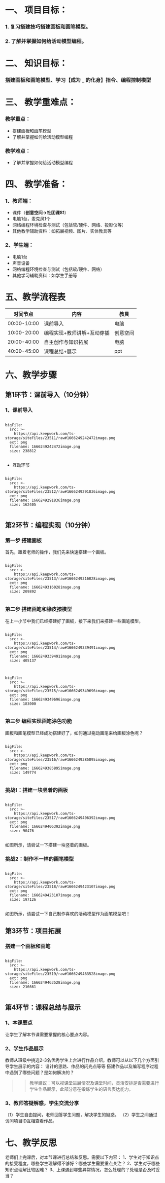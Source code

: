 


# 一、	项目目标：
### 1. 复习搭建技巧搭建画板和画笔模型。
### 2. 了解并掌握如何给活动模型编程。


# 二、	知识目标：

### 搭建画板和画笔模型、学习【成为 _ 的化身】指令、编程控制模型



# 三、	教学重难点：

### 教学重点：
* 搭建画板和画笔模型
* 了解并掌握如何给活动模型编程
### 教学难点：

* 了解并掌握如何给活动模型编程

# 四、	教学准备：
### 1、教师端：
* 课件（**创意空间→社团课S1**）
* 电脑1台，麦克风1个
* 网络编程环境检查与测试（包括软/硬件、网络、投影仪等）
* 其他教学辅助资料：如拓展视频、图片、实体教具等

### 2、学生端：
* 电脑1台	
* 声音设备
* 网络编程环境检查与测试（包括软/硬件、网络）
* 其他学习辅助资料：如学生手册等



# 五、教学流程表

|  时间节点   | 内容  | 教具  |
|  --------  | --------  | --------  |
| 00:00-10:00  | 课前导入 | 电脑 |
| 10:00-20:00  | 编程实现+教师讲解+互动穿插 | 创意空间 |
| 20:00-40:00  | 自主创作与知识拓展 | 电脑 |
| 40:00-45:00  | 课程总结+展示 | ppt |



# 六、教学步骤

## 第1环节：课前导入（10分钟）

### 1、课前导入
 
 
```@BigFile

bigFile:
  src: >-
    https://api.keepwork.com/ts-storage/siteFiles/23511/raw#1666249242472image.png
  ext: png
  filename: 1666249242472image.png
  size: 238812
          
```


  
 * 互动环节
 
 
```@BigFile

bigFile:
  src: >-
    https://api.keepwork.com/ts-storage/siteFiles/23512/raw#1666249291836image.png
  ext: png
  filename: 1666249291836image.png
  size: 162405
          
```


## 第2环节：编程实现（10分钟）

### 第一步  搭建画板

首先，跟着老师的操作，我们先来快速搭建一个画板。
 
 
```@BigFile

bigFile:
  src: >-
    https://api.keepwork.com/ts-storage/siteFiles/23513/raw#1666249316028image.png
  ext: png
  filename: 1666249316028image.png
  size: 209892
          
```


### 第二步 搭建画笔和橡皮擦模型
  
在上一小节中我们已经搭建好了画板，接下来我们来搭建一些画笔模型。 
 
 
```@BigFile

bigFile:
  src: >-
    https://api.keepwork.com/ts-storage/siteFiles/23514/raw#1666249339491image.png
  ext: png
  filename: 1666249339491image.png
  size: 405137
          
```


```@BigFile

bigFile:
  src: >-
    https://api.keepwork.com/ts-storage/siteFiles/23515/raw#1666249349696image.png
  ext: png
  filename: 1666249349696image.png
  size: 183000
          
```

### 第三步 编程实现画笔涂色功能
  
画板和画笔模型已经成功搭建好了，如何通过拖动画笔来给画板涂色呢？

 
```@BigFile

bigFile:
  src: >-
    https://api.keepwork.com/ts-storage/siteFiles/23516/raw#1666249385895image.png
  ext: png
  filename: 1666249385895image.png
  size: 149774
          
```



### 挑战1：搭建一块竖着的画板
 
 
```@BigFile

bigFile:
  src: >-
    https://api.keepwork.com/ts-storage/siteFiles/23517/raw#1666249406392image.png
  ext: png
  filename: 1666249406392image.png
  size: 90476
          
```


 
如图所示，请尝试一下搭建一块竖着的画板。




### 挑战2：制作不一样的画笔模型
 
 
 
```@BigFile

bigFile:
  src: >-
    https://api.keepwork.com/ts-storage/siteFiles/23518/raw#1666249423107image.png
  ext: png
  filename: 1666249423107image.png
  size: 197126
          
```



如图所示，请尝试一下自己制作喜欢的活动模型作为画笔模型吧！



## 第3环节：项目拓展

### 搭建一个画板和画笔

 
```@BigFile

bigFile:
  src: >-
    https://api.keepwork.com/ts-storage/siteFiles/23519/raw#1666249463528image.png
  ext: png
  filename: 1666249463528image.png
  size: 216661
          
```


## 第4环节：课程总结与展示

### 1、本课要点
   让学生了解本节课需要掌握的核心要点内容。

 

### 2、学生作品展示
教师从班级中挑选2-3名优秀学生上台进行作品介绍。教师可以从以下几个方面引导学生展示的内容：
设计的思路、作品的闪光点等等
搭建作品以及编写程序过程中遇到了哪些问题？是如何解决的？

>> 教学建议：可以视课堂进展情况及课堂时间，灵活安排是否需要进行学生作品展示，此部分意在锻炼学生的语言表达能力。

### 3、教师答疑解惑，学生交流分享
（1）学生自由提问，老师回答学生问题，解决学生的疑惑。
（2）学生之间通过访问项目ID互相查看作品。



# 七、教学反思
老师们上完课后，对本节课进行总结和反思。需要以下内容：
1、学生对于知识点的接受程度，哪些学生理解得不够好？哪些学生需要重点关注？
2、学生对于哪些知识点理解比较困难？
3、上课遇到哪些异常情况，怎么处理的？处理是否及时妥当？










